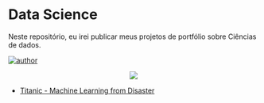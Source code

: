 # Data Science

Neste repositório, eu irei publicar meus projetos de portfólio sobre Ciências de dados.

[![author](https://img.shields.io/badge/author-Carlos_Roberto-black.svg)](https://www.linkedin.com/in/carlos-roberto1/) 

<p align="center">
  <img src="https://miro.medium.com/max/894/0*7S9KSPtgAz0t4Ia2.jpg" >
</p>

* [Titanic - Machine Learning from Disaster](https://bit.ly/3HeGTfd)
